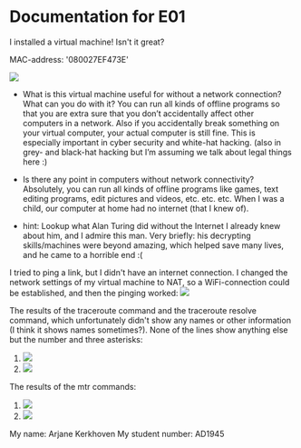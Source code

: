 # Documentation for E01

I installed a virtual machine! Isn't it great?

MAC-address: '080027EF473E'

![](/E01/screenshot_of_my_virtual_machine.PNG)


* What is this virtual machine useful for without a network connection? What can you do with it?
You can run all kinds of offline programs so that you are extra sure that you don’t accidentally affect other computers in a network. Also if you accidentally break something on your virtual computer, your actual computer is still fine. This is especially important in cyber security and white-hat hacking. \(also in grey- and black-hat hacking but I’m assuming we talk about legal things here :\)

* Is there any point in computers without network connectivity?
Absolutely, you can run all kinds of offline programs like games, text editing programs, edit pictures and videos, etc. etc. etc. When I was a child, our computer at home had no internet \(that I knew of\).

* hint: Lookup what Alan Turing did without the Internet
I already knew about him, and I admire this man. Very briefly: his decrypting skills/machines were beyond amazing, which helped save many lives, and he came to a horrible end :\(


I tried to ping a link, but I didn't have an internet connection. I changed the network settings of my virtual machine to NAT, so a WiFi-connection could be established, and then the pinging worked:
![](/E01/jamk_ping.PNG)

The results of the traceroute command and the traceroute resolve command, which unfortunately didn't show any names or other information \(I think it shows names sometimes?\). None of the lines show anything else but the number and three asterisks:
1. ![](/E01/traceroute_command.PNG)
2. ![](/E01/traceroute_resolve_command.PNG)

The results of the mtr commands:
1. ![](/E01/mtr_command.PNG)
2. ![](/E01/mtr_n_command.PNG)


My name: Arjane Kerkhoven
My student number: AD1945



